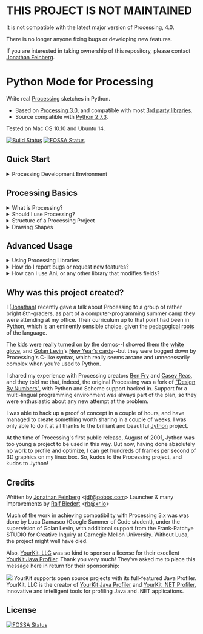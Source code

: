 # THIS PROJECT IS NOT MAINTAINED #

It is not compatible with the latest major version of Processing, 4.0.

There is no longer anyone fixing bugs or developing new features.

If you are interested in taking ownership of this repository, please contact 
<a href="mailto:eecoli@gmail.com">Jonathan Feinberg</a>.

# Python Mode for Processing #

Write real [Processing](http://processing.org/) sketches in Python.

* Based on [Processing 3.0](http://processing.org/), and compatible with most [3rd party libraries](http://www.processing.org/reference/libraries/).
* Source compatible with [Python 2.7.3](http://python.org).

Tested on Mac OS 10.10 and Ubuntu 14.

[![Build Status](https://travis-ci.org/jdf/processing.py.svg?branch=master)](https://travis-ci.org/jdf/processing.py)
[![FOSSA Status](https://app.fossa.io/api/projects/git%2Bgithub.com%2Fjdf%2Fprocessing.py.svg?type=shield)](https://app.fossa.io/projects/git%2Bgithub.com%2Fjdf%2Fprocessing.py?ref=badge_shield)

## Quick Start ##

<details>

<summary>Processing Development Environment</summary>
<br/>
    
If you're looking to write Processing sketches in Python, your best bet is to use
Python Mode. The project is still in its early days, and documentation is lacking,
but there are many example sketches to get you started. In general, the Processing
reference works just fine for Python mode.

First, [download Processing](http://processing.org/download). Then, install
Python Mode:

<img src="http://py.processing.org/add_mode.png"/>
<img src="http://py.processing.org/install.png"/>

Then try your first sketch:

```python
def setup():
    size(600, 600)
    colorMode(HSB)
    noStroke()

def draw():
    fill(0x11000000)
    rect(0, 0, width, height)
    fill(frameCount % 255, 255, 255)
    ellipse(mouseX, mouseY, 20, 20)
```

If you are just getting started, it is a good idea to go through the [tutorials on our website](http://py.processing.org/tutorials/), and alternatively some [examples](mode/examples).
    
</details>

## Processing Basics ##

<details>

<summary>What is Processing?</summary>
<br/>
    
Processing is a graphics library utilized by artists, educators, students, and hobbyists to create sketches without the hassle of traditional graphics libraries. Processing provides a simplified API that allows for visual tasks that would take dozens of lines in other software to be completed in just a couple of lines. Processing is also a community with extensive support in developing, maintaining, as well as creating educational resources for this software. Please see https://processing.org/ for more information.
    
</details><details>

<summary>Should I use Processing?</summary>
<br/>
    
Processing is the perfect enviornment for programmers of all experience levels. It is a great starting point for programmers with no graphics programming experience. The [documentation](https://processing.org/environment/#overview) is a great place to start and learn the basics. Processing is also a vehicle for learning how to code, since you can see the changes you make in your code visually. [Here](http://learningprocessing.com/videos/) is a great video tutorial for getting started. For users with graphics programming experience, Processing is very effective for fun projects and quick prototypes. For extremely complex, performance heavy, and commerical applications - Processing may not be the best choice.
    
</details><details>

<summary>Structure of a Processing Project</summary>
<br/>
    
 ```python
def setup():
    # This code is only run once
    size(800, 800)

def draw():
    # This code is run on a loop
    background(255, 0, 0)
```
    
A graphics library has three essential components: before the main loop; the code the consists of the main loop; and code that is executed after the main loop. In processing we write all of the code that will be executed before the main loop in a function that we define as `setup`. This function is only called once at the start of program execution. Typically we will define the size of the graphics window we want to generate using the called `size(w, h)`, where w is the width we desire (in pixels) and h is the height we desire (in pixels). If we want the window to take up the entire screen we can call `fullScreen()`.
    
We write the code that we want to continously execute in the function defined as `draw`. This code is run on a loop and is only terminated if we tell it to (or the program exits in an error). Typically we will define a background using a call to the `bacground()` function. This function accepts a wide variety of values from [RGB](https://en.wikipedia.org/wiki/RGB_color_model), [RGBA](https://en.wikipedia.org/wiki/RGBA_color_model), [HSB](https://en.wikipedia.org/wiki/HSL_and_HSV), and [HEX](https://en.wikipedia.org/wiki/Web_colors#Hex_triplet). By placing `background` in draw the screen is 'refreshed' each execution, which mean what we drew to the screen last cycle is erased. We can also move `background` to setup if we wish to not have this behavior.
    
</details><details>

<summary>Drawing Shapes</summary>
<br/>
    
 ```python
def setup():
    # This code is only run once
    size(800, 800)

def draw():
    # This code is run on a loop
    background(255, 0, 0)
    fill(0, 0, 0)
    rectMode(CENTER)
    rect(width / 2, height / 2, 10, 20)
```

 One of the most basic things we can do in Processing is draw shapes. There are a [wide variety of shapes](https://processing.org/reference/#shape) that we can draw, but for this example we will be drawing a rectangle. Processing uses a [Caretsian Coordinate System](https://en.wikipedia.org/wiki/Cartesian_coordinate_system) where the origin (0,0) is in the top left corner, and the maximal (x,y) is in the bottom right corner. The function `rect(x,y,w,h)` allows us to draw a rectangle. The first and second parameters, x and y, defines the coordinates where we want to draw the rectangle. Processing also provides a variety of defined constants; `width` and `height` are the width and height of the current window. By setting `rectMode(CENTER)` and passing `width / 2` and `height / 2` as the arguments for x and y we draw a rectangle in the center of the window.
    
The function `fill(r,g,b)` allows us to change the color of the rectangle we are drawing. Think of `fill` as changing the color of the paint brush you are using. Once you call `fill` every call after will use that color until `fill` is called again. This is why we call fill before drawing our rectangle. We pass the value `(0,0,0)` to 'fill` to set the color to black.
    
</details>

## Advanced Usage ##

<details>
    
<summary>Using Processing Libraries</summary>
<br/>

Python Mode is implemented in Java, and is designed to be compatible with the existing ecosystem of [Processing libraries](http://processing.org/reference/libraries/).

Many libraries need a reference to "the current PApplet", and that's what
`this` is for. Of course, there's no such thing as `this` in Python; it's just something that processing.py provides for you for compatibility with such libraries.

If you find that some Processing library doesn't work as expected with processing.py, please let us know in the [bug tracker](http://github.com/jdf/processing.py/issues).
    
</details><details>

<summary>How do I report bugs or request new features?</summary>
<br/>

Please report any issue in the [bug tracker](http://github.com/jdf/processing.py/issues).

### How can I create a launcher for my sketch? ###

Add these lines near the top of your script:

```python
import launcher
launcher.create()
```

</details><details>
    
<summary>How can I use Ani, or any other library that modifies fields?</summary>
<br/>

Some libraries such as [Ani](http://www.looksgood.de/libraries/Ani/) require you to specify a variable name for animation. Unfortunately they cannot access Python variables directly (and Java's built in classes are immutable).

To solve this problem we instead create a mutable `PrimitiveFloat` object. This object has a field `.value`, which you can use for these purposes.

```python
import jycessing.primitives.PrimitiveFloat as Float
x = Float(100.0)
Ani.to(x, 200, "value", 50);  # "value" is the name of the Float's internal field
```

In case you need other primitive values, please [let us know](http://github.com/jdf/processing.py/issues)!

</details>

## Why was this project created? ##

I ([Jonathan](http://MrFeinberg.com/)) recently gave a talk about Processing to a group of rather bright 8th-graders,
as part of a computer-programming summer camp they were attending at my office.
Their curriculum up to that point had been in Python, which is an eminently
sensible choice, given the
[pedagogical roots](http://en.wikipedia.org/wiki/ABC_%28programming_language%29)
of the language.

The kids were really turned on by the demos--I showed them the
[white glove](http://whiteglovetracking.com/), and
[Golan Levin](http://flong.com/)'s
[New Year's cards](http://www.flong.com/storage/experience/newyear/newyear10/)--but
they were bogged down by Processing's C-like syntax, which really seems arcane
and unnecessarily complex when you're used to Python.

I shared my experience with Processing creators
[Ben Fry](http://benfry.com/) and [Casey Reas](http://reas.com/), and they
told me that, indeed, the original Processing was a fork of
["Design By Numbers"](http://dbn.media.mit.edu/), with Python and Scheme
support hacked in. Support for a multi-lingual programming
environment was always part of the plan, so they were enthusiastic
about any new attempt at the problem.

I was able to hack up a proof of concept in a couple of hours, and have
managed to create something worth sharing in a couple of weeks. I was only
able to do it at all thanks to the brilliant and beautiful
[Jython](http://www.jython.org/) project.

At the time of Processing's first public release, August of 2001,
Jython was too young a project to be used in this way. But now, having done
absolutely no work to profile and optimize, I can get hundreds of frames
per second of 3D graphics on my linux box. So, kudos to the Processing
project, and kudos to Jython!

## Credits ##

Written by [Jonathan Feinberg](http://mrfeinberg.com) &lt;[jdf@pobox.com](mailto:jdf@pobox.com)&gt;
Launcher & many improvements by [Ralf Biedert](http://xr.io) &lt;[rb@xr.io](mailto:rb@xr.io)&gt;

Much of the work in achieving compatibility with Processing 3.x was
was done by Luca Damasco
(Google Summer of Code student), under the supervision of Golan Levin,
with additional support from the Frank-Ratchye STUDIO for Creative Inquiry at Carnegie
Mellon University. Without Luca, the project might well have died.

Also, [YourKit, LLC](http://www.yourkit.com) was so kind to sponsor a license for their excellent [YourKit Java Profiler](http://www.yourkit.com/java/profiler/index.jsp). Thank you very much! They've asked me to place this message here in return for their sponsorship:

<img src="https://www.yourkit.com/images/yklogo.png"/>
YourKit supports open source projects with its full-featured Java Profiler.
YourKit, LLC is the creator of <a href="https://www.yourkit.com/java/profiler/">YourKit Java Profiler</a>
and <a href="https://www.yourkit.com/.net/profiler/">YourKit .NET Profiler</a>,
innovative and intelligent tools for profiling Java and .NET applications.

## License ##

[![FOSSA Status](https://app.fossa.io/api/projects/git%2Bgithub.com%2Fjdf%2Fprocessing.py.svg?type=large)](https://app.fossa.io/projects/git%2Bgithub.com%2Fjdf%2Fprocessing.py?ref=badge_large)
